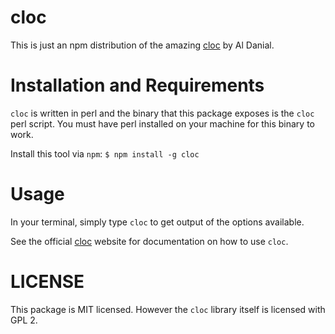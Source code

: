 # cloc

This is just an npm distribution of the amazing [cloc](http://cloc.sourceforge.net/) by Al Danial.

# Installation and Requirements

`cloc` is written in perl and the binary that this package exposes is the `cloc` perl script. You must have perl installed on your machine for this binary to work.

Install this tool via `npm`: `$ npm install -g cloc`

# Usage

In your terminal, simply type `cloc` to get output of the options available.

See the official [cloc](http://cloc.sourceforge.net/) website for documentation on how to use `cloc`.

# LICENSE

This package is MIT licensed. However the `cloc` library itself is licensed with GPL 2.
